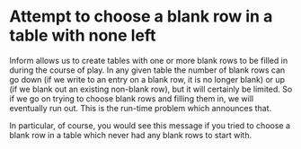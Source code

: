 # Attempt to choose a blank row in a table with none left

Inform allows us to create tables with one or more blank rows to be filled in during the course of play. In any given table the number of blank rows can go down (if we write to an entry on a blank row, it is no longer blank) or up (if we blank out an existing non-blank row), but it will certainly be limited. So if we go on trying to choose blank rows and filling them in, we will eventually run out. This is the run-time problem which announces that.

In particular, of course, you would see this message if you tried to choose a blank row in a table which never had any blank rows to start with.
